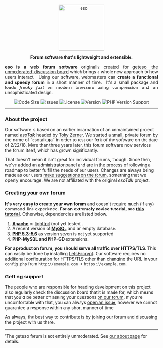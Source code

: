 <div align="center">

<img src="https://grntbg.github.io/esodev/img/logo.svg" alt="eso" width="150"/><br>

**Forum software that's lightweight and extensible.**

<p align="justify"><b>eso is a web forum software</b> originally created for <a href="https://esotalk.net">geteso, the unmoderated¹ discussion board</a> which brings a whole new approach to how users interact.&nbsp&nbspUsing our software, webmasters can <b>create a functional and speedy forum</b> in a short manner of time.&nbsp&nbspIt's a small package and loads <i>freaky fast</i> on modern browsers using compression and an unsophisticated design.

[![Code Size](https://img.shields.io/github/languages/code-size/geteso/eso?style=plastic)]()
[![Issues](https://img.shields.io/github/issues/geteso/eso?style=plastic)]()
[![License](https://img.shields.io/github/license/geteso/eso?style=plastic)]()
[![Version](https://img.shields.io/github/v/release/geteso/eso?include_prereleases&style=plastic)]()
[![PHP Version Support](https://img.shields.io/badge/php-%5E5.6.4-blue?style=plastic)]()

</div>

---

### About the project
Our software is based on an earlier incarnation of an unmaintained project named [*esoTalk*](https://github.com/esotalk/esoTalk) headed by <a href="http://tobyzerner.com/">Toby Zerner</a>.  We started a small, private forum by the name of "esotalk.ga" in order to test our fork of the software on the date of 2/22/18.  More than three years later, this forum software now services the forum itself, which has grown significantly.

That doesn't mean it isn't great for individual forums, though.  Since then, we've added an administrator panel and are in the process of following a roadmap to better fulfill the needs of our users.  Changes are always being made as our users [make suggestions on the forum](https://geteso.org/1020/), something that we openly encourage.  We are not affiliated with the original *esoTalk* project.

### Creating your own forum
**It's very easy to create your own forum** and doesn't require much (if any) command-line experience.  **For an extremely novice tutorial, see [this tutorial](https://github.com/geteso/eso/wiki/The-beginner's-guide-to-creating-your-forum)**.  Otherwise, dependencies are listed below.

1. **[Apache](https://apache.org)** or [lighttpd](https://www.lighttpd.net) (not yet tested).
2. A recent version of **[MySQL](https://www.mysql.com)** and an empty database.
2. **[PHP 5.3-5.6](https://www.php.net/releases/5_6_0.php)** as version seven is not yet supported.
4. **PHP-MySQL and PHP-GD** extensions.

**For a production forum, you should serve all traffic over HTTPS/TLS.**  This can easily be done by installing [LetsEncrypt](https://letsencrypt.org/).  Our software requires no additional configuration for HTTPS/TLS other than changing the URL in your `config.php` from `http://example.com` -> `https://example.com`.

### Getting support
The people who are responsible for heading development on this project also regularly check the discussion board that it is made for, which means that you'd be better off asking your questions [on our forum](https://geteso.org).  If you're uncomfortable with that, you can always [open an issue](https://github.com/geteso/eso/issues), however we cannot guarantee a response within any short manner of time.

As always, the best way to contribute is by joining our forum and discussing the project with us there.

---

¹The geteso forum is not entirely unmoderated.  See [our about page](https://geteso.org/751/about-the-forum/) for details.
